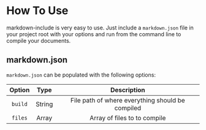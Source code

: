# How To Use

markdown-include is very easy to use.  Just include a `markdown.json` file in your project root with your options and run from the command line to compile your documents.

## markdown.json

`markdown.json` can be populated with the following options:

| Option        | Type          | Description                                              |
|:-------------:|:-------------:|:--------------------------------------------------------:|
| `build`       | String        | File path of where everything should be compiled         |
| `files`       | Array         | Array of files to to compile                             |

